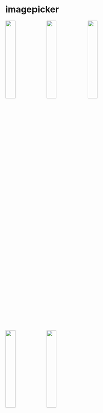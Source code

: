 # imagepicker

<img src="https://github.com/Eku0425/imagepicker/assets/149374328/3f41b925-5b1f-4522-b247-8b9225b146b7" height=25% width=25%>
<img src="https://github.com/Eku0425/imagepicker/assets/149374328/468caed0-fed2-42ce-88f4-9ac30c24a385" height=25% width=25%>

<img src="https://github.com/Eku0425/imagepicker/assets/149374328/c67b079a-fbe9-4b3f-92b3-a4056aeea954" height=25% width=25%>
<img src="https://github.com/Eku0425/imagepicker/assets/149374328/f782562b-056c-4303-a7b8-671c41fe1a11" height=25% width=25%>
<img src="https://github.com/Eku0425/imagepicker/assets/149374328/b8186885-f8dd-4611-b16a-c733f45ad578" height=25% width=25%>



